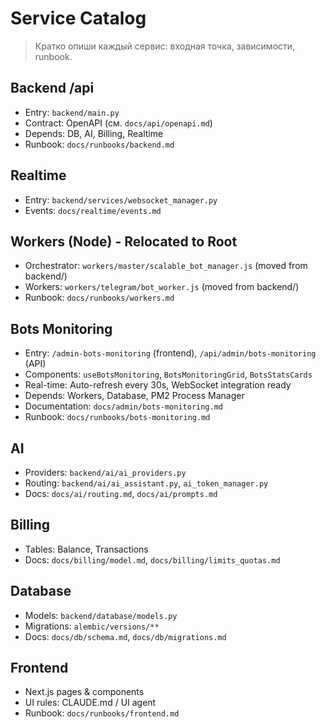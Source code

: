 # Service Catalog

> Кратко опиши каждый сервис: входная точка, зависимости, runbook.

## Backend /api
- Entry: `backend/main.py`
- Contract: OpenAPI (см. `docs/api/openapi.md`)
- Depends: DB, AI, Billing, Realtime
- Runbook: `docs/runbooks/backend.md`

## Realtime
- Entry: `backend/services/websocket_manager.py`
- Events: `docs/realtime/events.md`

## Workers (Node) - Relocated to Root
- Orchestrator: `workers/master/scalable_bot_manager.js` (moved from backend/)
- Workers: `workers/telegram/bot_worker.js` (moved from backend/)
- Runbook: `docs/runbooks/workers.md`

## Bots Monitoring
- Entry: `/admin-bots-monitoring` (frontend), `/api/admin/bots-monitoring` (API)
- Components: `useBotsMonitoring`, `BotsMonitoringGrid`, `BotsStatsCards`
- Real-time: Auto-refresh every 30s, WebSocket integration ready
- Depends: Workers, Database, PM2 Process Manager
- Documentation: `docs/admin/bots-monitoring.md`
- Runbook: `docs/runbooks/bots-monitoring.md`

## AI
- Providers: `backend/ai/ai_providers.py`
- Routing: `backend/ai/ai_assistant.py`, `ai_token_manager.py`
- Docs: `docs/ai/routing.md`, `docs/ai/prompts.md`

## Billing
- Tables: Balance, Transactions
- Docs: `docs/billing/model.md`, `docs/billing/limits_quotas.md`

## Database
- Models: `backend/database/models.py`
- Migrations: `alembic/versions/**`
- Docs: `docs/db/schema.md`, `docs/db/migrations.md`

## Frontend
- Next.js pages & components
- UI rules: CLAUDE.md / UI agent
- Runbook: `docs/runbooks/frontend.md`

